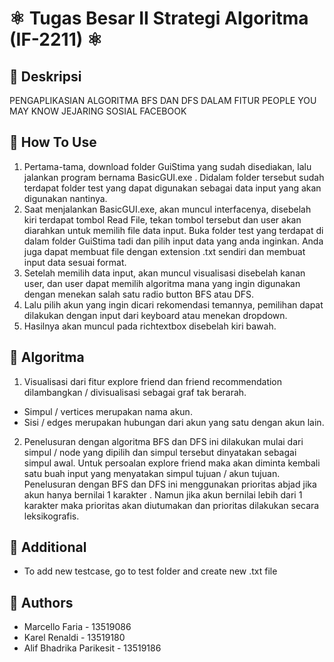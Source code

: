 # ⚛️ Tugas Besar II Strategi Algoritma (IF-2211) ⚛️

## 💢 Deskripsi

PENGAPLIKASIAN ALGORITMA BFS DAN DFS DALAM FITUR PEOPLE YOU MAY KNOW JEJARING SOSIAL FACEBOOK 

## 💢 How To Use

1. Pertama-tama, download folder GuiStima yang sudah disediakan, lalu jalankan program bernama BasicGUI.exe . Didalam folder tersebut sudah terdapat folder test yang dapat digunakan sebagai data input yang akan digunakan nantinya. 
2. Saat menjalankan BasicGUI.exe, akan muncul interfacenya, disebelah kiri terdapat tombol Read File, tekan tombol tersebut dan user akan diarahkan untuk memilih file data input. Buka folder test yang terdapat di dalam folder GuiStima tadi dan pilih input data yang anda inginkan. Anda juga dapat membuat file dengan extension .txt sendiri dan membuat input data sesuai format.
3. Setelah memilih data input, akan muncul visualisasi disebelah kanan user, dan user dapat memilih algoritma mana yang ingin digunakan dengan menekan salah satu radio button BFS atau DFS.
4. Lalu pilih akun yang ingin dicari rekomendasi temannya, pemilihan dapat dilakukan dengan input dari keyboard atau menekan dropdown.
5. Hasilnya akan muncul pada richtextbox disebelah kiri bawah.


## 💢 Algoritma
1. Visualisasi dari fitur explore friend dan friend recommendation dilambangkan / divisualisasi sebagai graf tak berarah.
- Simpul / vertices merupakan nama akun.
- Sisi / edges merupakan hubungan dari akun yang satu dengan akun lain.
2. Penelusuran dengan algoritma BFS dan DFS ini dilakukan mulai dari simpul / node yang dipilih dan simpul tersebut dinyatakan sebagai simpul awal. Untuk persoalan explore friend maka akan diminta kembali satu buah input yang menyatakan simpul tujuan / akun tujuan. Penelusuran dengan BFS dan DFS ini menggunakan prioritas abjad jika akun hanya bernilai 1 karakter . Namun jika akun bernilai lebih dari 1 karakter maka prioritas akan diutumakan dan prioritas dilakukan secara leksikografis.


## 💢 Additional

<ul>
  <li>To add new testcase, go to test folder and create new .txt file</li>
</ul>

## 💢 Authors

<ul>
  <li>Marcello Faria - 13519086 </li>
  <li>Karel Renaldi - 13519180 </li>
  <li>Alif Bhadrika Parikesit - 13519186 </li>
</ul>
